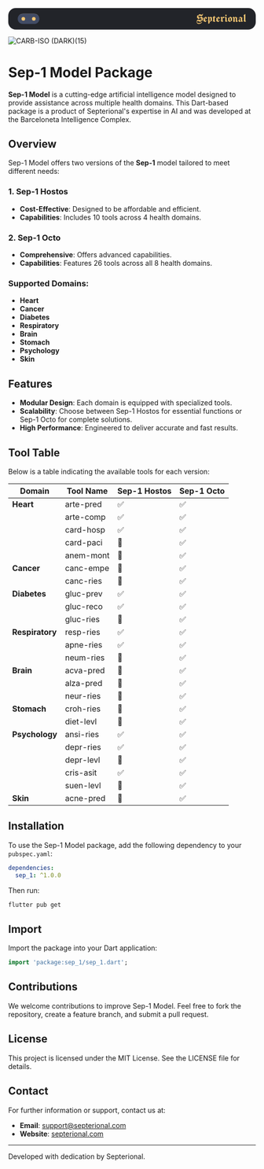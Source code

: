 <svg width="2330" height="202" viewBox="0 0 2330 202" fill="none" xmlns="http://www.w3.org/2000/svg">
<rect width="2330" height="202" rx="70" fill="#222429"/>
<mask id="path-2-inside-1_179_243" fill="white">
<path d="M89 101.166C89 74.5646 110.565 52.9997 137.167 52.9997H244.833C271.435 52.9997 293 74.5646 293 101.166V101.166C293 127.768 271.435 149.333 244.833 149.333H137.167C110.565 149.333 89 127.768 89 101.166V101.166Z"/>
</mask>
<path d="M89 101.166C89 74.5646 110.565 52.9997 137.167 52.9997H244.833C271.435 52.9997 293 74.5646 293 101.166V101.166C293 127.768 271.435 149.333 244.833 149.333H137.167C110.565 149.333 89 127.768 89 101.166V101.166Z" fill="#414B64"/>
<path d="M89 101.166C89 73.3128 111.58 50.733 139.433 50.733H242.567C270.42 50.733 293 73.3128 293 101.166V101.166C293 75.8165 271.435 55.2663 244.833 55.2663H137.167C110.565 55.2663 89 75.8165 89 101.166V101.166ZM293 149.333H89H293ZM89 149.333V52.9997V149.333ZM293 52.9997V149.333V52.9997Z" fill="#777777" mask="url(#path-2-inside-1_179_243)"/>
<circle cx="141.7" cy="101.168" r="17" fill="#F7C873"/>
<circle cx="240.3" cy="101.168" r="17" fill="#F7C873"/>
<path d="M1777.83 73.1058L1804.33 56.4761C1808 59.8601 1813.32 62.6639 1818.93 62.6639C1824.82 62.6639 1830.04 59.0866 1830.53 53.1888H1831.88H1832.27V53.2855H1833.23V54.6391C1833.23 67.1114 1824.63 75.3295 1817.09 82.0974C1822.5 83.9344 1827.34 86.7383 1831.4 90.0255V114.293L1804.91 131.02C1800.85 126.572 1794.95 122.801 1787.7 122.801C1782.28 122.801 1775.03 124.058 1775.9 131.116C1777.74 139.721 1788.86 141.365 1797.27 141.365C1807.03 141.365 1819.41 137.981 1822.21 128.796L1824.82 129.473C1822.02 140.785 1809.74 148.81 1796.98 148.81C1784.31 148.81 1773 140.881 1773 128.893C1773 117.871 1783.54 108.396 1790.5 102.208L1791.37 101.434L1777.83 92.5393V73.1058ZM1810.42 115.647V92.7327L1807.03 91.0891L1792.24 104.238C1789.05 107.139 1784.6 111.006 1781.12 115.55C1784.7 112.94 1789.34 111.393 1794.46 111.393C1800.56 111.393 1805.87 113.133 1810.42 115.647ZM1813.12 117.194C1814.48 118.064 1815.73 119.031 1816.89 119.901L1818.73 119.031V96.7934L1813.12 94.0863V117.194ZM1795.82 69.6252C1794.56 68.9484 1793.4 68.2716 1792.34 67.4981L1790.5 68.755V85.3847L1795.82 89.1554V69.6252ZM1798.52 71.0754V90.9924L1801.04 92.7327L1813.03 82.0974C1816.51 79.0035 1820.57 75.4262 1823.95 71.2688C1820.67 73.2992 1816.7 74.4594 1812.54 74.4594C1807.23 74.4594 1802.59 73.0091 1798.52 71.0754ZM1835.78 124.445L1834.04 122.318L1838.68 118.644V93.1194L1861.79 81.1306L1871.55 95.9233V96.4067L1850.67 109.362V113.52L1862.27 121.448L1872.91 113.133L1874.36 115.453L1854.44 131.6L1840.03 120.964L1835.78 124.445ZM1850.67 106.075L1860.43 99.8873L1852.5 88.4786L1850.67 89.5421V106.075ZM1887.85 81.0339C1890.56 82.7742 1892.88 85.288 1894.33 88.2852V90.0255L1906.51 80.9372L1915.89 89.1554L1918.88 86.7383L1920.53 88.8653L1916.95 91.7659V118.741C1911.15 121.931 1905.74 125.702 1900.9 129.859C1898.87 128.699 1896.65 127.636 1894.33 126.572V131.02C1894.33 134.79 1895.58 137.304 1898.77 137.788V139.141L1884.95 147.456H1883.11V123.092C1881.47 122.705 1879.82 122.511 1878.18 122.221L1883.11 118.064V93.8929C1883.11 92.346 1882.34 89.7355 1879.34 89.7355C1878.57 89.7355 1877.79 90.0255 1877.12 90.4123L1876.15 88.8653L1887.85 81.0339ZM1894.33 93.2161V119.418C1898 120.868 1901.48 122.415 1904.96 123.962V95.2465L1898.58 90.0255L1894.33 93.2161ZM1942.52 119.224L1947.06 123.768L1950.35 122.028L1951.71 123.865L1938.36 130.826L1928.21 122.028L1924.54 124.348L1923.09 122.415L1929.57 118.257V95.0531C1929.57 91.2824 1926.95 90.4123 1924.92 90.4123V89.0587L1940.68 73.2025H1942.52V84.3212H1954.03L1949.48 89.6388H1942.52V119.224ZM1956.67 124.445L1954.93 122.318L1959.57 118.644V93.1194L1982.68 81.1306L1992.44 95.9233V96.4067L1971.56 109.362V113.52L1983.16 121.448L1993.8 113.133L1995.25 115.453L1975.33 131.6L1960.93 120.964L1956.67 124.445ZM1971.56 106.075L1981.33 99.8873L1973.4 88.4786L1971.56 89.5421V106.075ZM2026.44 118.547L2028.27 120.674L2013.77 131.116L2003.13 122.801L1999.94 125.122L1998.49 123.285L2004.58 119.127V93.6029L2001.3 89.4454L1997.62 91.7659L1996.27 89.9289L2009.23 81.1306L2016.28 88.7686L2023.05 81.0339H2024.02C2024.98 82.4842 2026.63 83.451 2028.37 83.451C2030.4 83.451 2031.95 82.3875 2032.72 81.0339H2035.62C2034.56 93.0227 2028.95 94.5697 2026.05 94.5697C2023.92 94.5697 2020.54 93.6029 2017.35 90.6056V119.127L2021.21 122.125L2026.44 118.547ZM2063.48 119.611L2065.8 121.448L2051.88 131.116L2042.59 122.801L2039.4 125.122L2037.95 123.285L2044.04 119.127V93.6029L2040.76 89.4454L2037.08 91.7659L2035.63 89.9289L2048.68 81.1306L2056.03 89.9289V119.127L2059.32 122.318L2063.48 119.611ZM2040.95 68.0782L2050.13 59.9567L2058.35 69.3351L2049.17 77.4566L2040.95 68.0782ZM2083.33 115.84L2094.45 123.285V95.4399L2083.33 88.0919V115.84ZM2067.57 124.155L2065.93 122.028L2070.86 118.064C2070.86 109.749 2070.86 101.434 2070.86 93.1194L2092.62 80.6472L2106.54 91.2824V117.677L2085.17 130.73L2071.63 120.868L2067.57 124.155ZM2162.06 119.611L2163.9 122.318L2149.49 132.083L2139.73 123.285L2143.01 119.998V96.2133L2136.05 90.2189L2131.89 93.5062V119.998L2136.05 123.768L2126.77 132.083L2115.65 123.285L2119.42 119.998V94.3763L2115.65 90.2189L2111.98 92.5393L2110.62 90.6056L2124.06 81.4206L2131.51 89.7355L2142.05 81.4206L2153.07 90.799L2157.13 87.5117L2158.87 89.5421L2154.13 93.4095V118.644L2158.29 122.318L2162.06 119.611ZM2179.04 88.8653C2176.14 90.4123 2173.72 92.1526 2173.72 94.7631C2173.72 100.951 2183.97 103.561 2190.45 105.012C2190.45 102.014 2190.45 98.9205 2190.45 95.9233L2179.04 88.8653ZM2180.69 131.116C2174.5 130.343 2167.63 125.605 2167.63 118.451C2167.63 113.23 2171.6 108.299 2178.85 104.528C2174.4 102.594 2170.92 99.7906 2170.92 95.3432C2170.92 91.0891 2174.11 88.672 2177.01 87.125L2187.65 81.614L2201.86 90.799L2205.82 87.6084L2207.47 89.7355L2202.44 93.7962V118.161L2207.08 122.801L2211.24 119.998L2211.72 121.931L2198.28 131.116L2190.84 123.768L2180.69 131.116ZM2190.45 107.912C2187.36 107.235 2183.78 106.365 2180.59 105.205C2179.91 106.172 2179.33 107.815 2179.33 109.652C2179.33 115.163 2182.43 122.801 2188.42 122.801C2189.1 122.801 2189.77 122.705 2190.45 122.511C2190.45 117.677 2190.45 112.746 2190.45 107.912ZM2232.2 119.127L2235.88 122.801L2238.68 120.481L2240.03 122.318L2228.05 130.73L2217.8 121.931L2214.12 124.252L2212.77 122.318L2219.25 118.161V76.103C2219.25 71.4622 2218.86 70.3986 2214.61 69.0451V67.6915L2230.37 56.5728H2232.2V119.127Z" fill="#F7C873"/>
</svg>

![CARB-ISO (DARK)(15)](https://github.com/user-attachments/assets/1fdb99bc-8adc-4454-b69a-1ed654bf48dc)
# Sep-1 Model Package

**Sep-1 Model** is a cutting-edge artificial intelligence model designed to provide assistance across multiple health domains. This Dart-based package is a product of Septerional's expertise in AI and was developed at the Barceloneta Intelligence Complex.

## Overview
Sep-1 Model offers two versions of the **Sep-1** model tailored to meet different needs:

### **1. Sep-1 Hostos**
- **Cost-Effective**: Designed to be affordable and efficient.
- **Capabilities**: Includes 10 tools across 4 health domains.

### **2. Sep-1 Octo**
- **Comprehensive**: Offers advanced capabilities.
- **Capabilities**: Features 26 tools across all 8 health domains.

### Supported Domains:
- **Heart**
- **Cancer**
- **Diabetes**
- **Respiratory**
- **Brain**
- **Stomach**
- **Psychology**
- **Skin**

## Features
- **Modular Design**: Each domain is equipped with specialized tools.
- **Scalability**: Choose between Sep-1 Hostos for essential functions or Sep-1 Octo for complete solutions.
- **High Performance**: Engineered to deliver accurate and fast results.

## Tool Table
Below is a table indicating the available tools for each version:

| Domain       | Tool Name   | Sep-1 Hostos | Sep-1 Octo |
|--------------|-------------|--------------|------------|
| **Heart**    | arte-pred   | ✅            | ✅          |
|              | arte-comp   | ✅            | ✅          |
|              | card-hosp   | ✅            | ✅          |
|              | card-paci   | 🛑            | ✅          |
|              | anem-mont   | 🛑            | ✅          |
| **Cancer**   | canc-empe   | 🛑            | ✅          |
|              | canc-ries   | 🛑            | ✅          |
| **Diabetes** | gluc-prev   | ✅            | ✅          |
|              | gluc-reco   | ✅            | ✅          |
|              | gluc-ries   | 🛑            | ✅          |
| **Respiratory** | resp-ries | ✅            | ✅          |
|              | apne-ries   | ✅            | ✅          |
|              | neum-ries   | 🛑            | ✅          |
| **Brain**    | acva-pred   | 🛑            | ✅          |
|              | alza-pred   | 🛑            | ✅          |
|              | neur-ries   | 🛑            | ✅          |
| **Stomach**  | croh-ries   | 🛑            | ✅          |
|              | diet-levl   | 🛑            | ✅          |
| **Psychology** | ansi-ries  | ✅            | ✅          |
|              | depr-ries   | ✅            | ✅          |
|              | depr-levl   | 🛑            | ✅          |
|              | cris-asit   | ✅            | ✅          |
|              | suen-levl   | 🛑            | ✅          |
| **Skin**     | acne-pred   | 🛑            | ✅          |

## Installation
To use the Sep-1 Model package, add the following dependency to your `pubspec.yaml`:
```yaml
dependencies:
  sep_1: ^1.0.0
```

Then run:
```bash
flutter pub get
```

## Import
Import the package into your Dart application:
```dart
import 'package:sep_1/sep_1.dart';
```

## Contributions
We welcome contributions to improve Sep-1 Model. Feel free to fork the repository, create a feature branch, and submit a pull request.

## License
This project is licensed under the MIT License. See the LICENSE file for details.

## Contact
For further information or support, contact us at:
- **Email**: support@septerional.com
- **Website**: [septerional.com](https://septerional.com)

---
Developed with dedication by Septerional.



